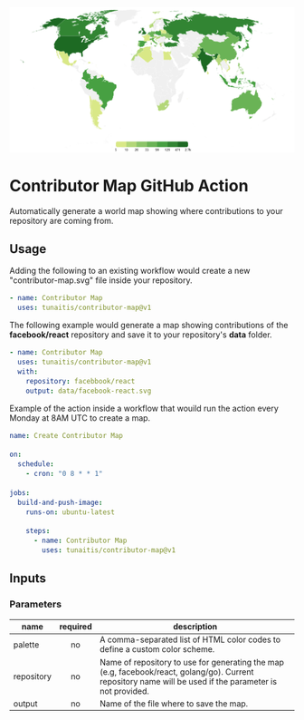 ![freeCodeCamp contributor map](docs/main.svg?1)

# Contributor Map GitHub Action

Automatically generate a world map showing where contributions to your repository are coming from.

## Usage

Adding the following to an existing workflow would create a new "contributor-map.svg" file inside your repository.

```yml
- name: Contributor Map
  uses: tunaitis/contributor-map@v1
```

The following example would generate a map showing contributions of the **facebook/react** repository and save it to your repository's **data** folder.

```yml
- name: Contributor Map
  uses: tunaitis/contributor-map@v1
  with:
    repository: facebbook/react
    output: data/facebook-react.svg
```

Example of the action inside a workflow that wouild run the action every Monday at 8AM UTC to create a map.

```yml
name: Create Contributor Map

on:
  schedule:
    - cron: "0 8 * * 1"
    
jobs:
  build-and-push-image:
    runs-on: ubuntu-latest
    
    steps:
      - name: Contributor Map
        uses: tunaitis/contributor-map@v1 
```

## Inputs

### Parameters

|name|required|description|
|---|:-:|---|
|palette|no|A comma-separated list of HTML color codes to define a custom color scheme.|
|repository|no|Name of repository to use for generating the map (e.g, facebook/react, golang/go). Current repository name will be used if the parameter is not provided.|
|output|no|Name of the file where to save the map. |
